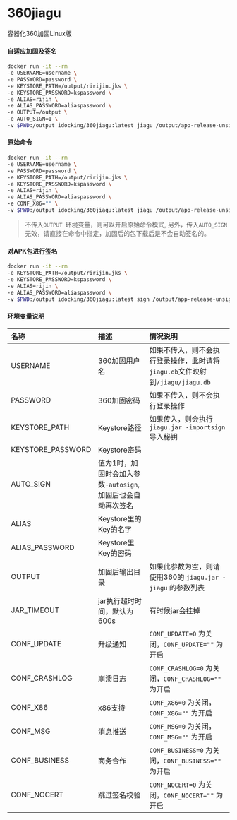 360jiagu
========

容器化360加固Linux版

#### 自适应加固及签名

```bash
docker run -it --rm 
-e USERNAME=username \
-e PASSWORD=password \
-e KEYSTORE_PATH=/output/ririjin.jks \
-e KEYSTORE_PASSWORD=kspassword \
-e ALIAS=rijin \
-e ALIAS_PASSWORD=aliaspassword \
-e OUTPUT=/output \
-e AUTO_SIGN=1 \
-v $PWD:/output idocking/360jiagu:latest jiagu /output/app-release-unsigned.apk
```

#### 原始命令

```bash
docker run -it --rm 
-e USERNAME=username \
-e PASSWORD=password \
-e KEYSTORE_PATH=/output/ririjin.jks \
-e KEYSTORE_PASSWORD=kspassword \
-e ALIAS=rijin \
-e ALIAS_PASSWORD=aliaspassword \
-e CONF_X86="" \
-v $PWD:/output idocking/360jiagu:latest jiagu /output/app-release-unsigned.apk /output -autosign
```

> 不传入`OUTPUT `环境变量，则可以开启原始命令模式, 另外，传入`AUTO_SIGN `无效，请直接在命令中指定，加固后的包下载后是不会自动签名的。


#### 对APK包进行签名

```bash
docker run -it --rm 
-e KEYSTORE_PATH=/output/ririjin.jks \
-e KEYSTORE_PASSWORD=kspassword \
-e ALIAS=rijin \
-e ALIAS_PASSWORD=aliaspassword \
-v $PWD:/output idocking/360jiagu:latest sign /output/app-release-unsigned.apk
```

#### 环境变量说明

名称|描述|情况说明
:--|:--|:--
USERNAME|360加固用户名|如果不传入，则不会执行登录操作，此时请将`jiagu.db`文件映射到`/jiagu/jiagu.db`
PASSWORD|360加固密码|如果不传入，则不会执行登录操作
KEYSTORE_PATH|Keystore路径|如果传入，则会执行`jiagu.jar -importsign`导入秘钥
KEYSTORE_PASSWORD|Keystore密码
AUTO_SIGN|值为1时，加固时会加入参数`-autosign`, 加固后也会自动再次签名
ALIAS|Keystore里的Key的名字
ALIAS_PASSWORD|Keystore里Key的密码
OUTPUT|加固后输出目录|如果此参数为空，则请使用360的 `jiagu.jar -jiagu` 的参数列表
JAR_TIMEOUT|jar执行超时时间，默认为600s|有时候jar会挂掉 
CONF_UPDATE|升级通知|`CONF_UPDATE=0` 为关闭，`CONF_UPDATE=""` 为开启
CONF_CRASHLOG|崩溃日志|`CONF_CRASHLOG=0` 为关闭，`CONF_CRASHLOG=""` 为开启
CONF_X86|x86支持|`CONF_X86=0` 为关闭，`CONF_X86=""` 为开启
CONF_MSG|消息推送|`CONF_MSG=0` 为关闭，`CONF_MSG=""` 为开启
CONF_BUSINESS|商务合作|`CONF_BUSINESS=0` 为关闭，`CONF_BUSINESS=""` 为开启
CONF_NOCERT|跳过签名校验|`CONF_NOCERT=0` 为关闭，`CONF_NOCERT=""` 为开启


